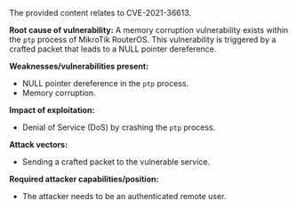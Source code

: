 The provided content relates to CVE-2021-36613.

**Root cause of vulnerability:**
A memory corruption vulnerability exists within the `ptp` process of MikroTik RouterOS. This vulnerability is triggered by a crafted packet that leads to a NULL pointer dereference.

**Weaknesses/vulnerabilities present:**
- NULL pointer dereference in the `ptp` process.
- Memory corruption.

**Impact of exploitation:**
- Denial of Service (DoS) by crashing the `ptp` process.

**Attack vectors:**
- Sending a crafted packet to the vulnerable service.

**Required attacker capabilities/position:**
- The attacker needs to be an authenticated remote user.